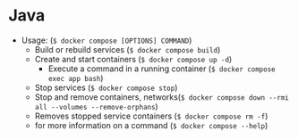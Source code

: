 # Java

- Usage: (`$ docker compose [OPTIONS] COMMAND`)
  - Build or rebuild services (`$ docker compose build`)
  - Create and start containers (`$ docker compose up -d`)
    - Execute a command in a running container (`$ docker compose exec app bash`)
  - Stop services (`$ docker compose stop`)
  - Stop and remove containers, networks(`$ docker compose down --rmi all --volumes --remove-orphans`)
  - Removes stopped service containers (`$ docker compose rm -f`)
  - for more information on a command (`$ docker compose --help`)
